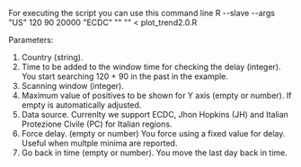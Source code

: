 For executing the script you can use this command line
R --slave --args "US" 120 90 20000 "ECDC" "" "" < plot_trend2.0.R 

Parameters:
1. Country (string).
2. Time to be added to the window time for checking the delay (integer). You start searching 120 + 90 in the past in the example.
3. Scanning window (integer).
4. Maximum value of positives to be shown for Y axis (empty or number). If empty is automatically adjusted.
5. Data source. Currenlty we support ECDC, Jhon Hopkins (JH) and Italian Protezione Civile (PC) for Italian regions.
6. Force delay. (empty or number) You force using a fixed value for delay. Useful when multple minima are reported. 
7. Go back in time (empty or number). You move the last day back in time.

